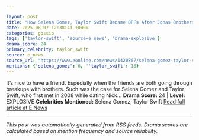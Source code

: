 ```yaml
---

layout: post
title: "How Selena Gomez, Taylor Swift Became BFFs After Jonas Brothers Splits"
date: 2025-08-07 12:38:41 +0000
categories: gossip
tags: ['taylor-swift', 'source-e_news', 'drama-explosive']
drama_score: 24
primary_celebrity: taylor_swift
source: e_news
source_url: "https://www.eonline.com/news/1420867/selena-gomez-taylor-swift-bonded-over-jonas-brothers-breakups?cmpid=rss-syndicate-genericrss-us-top_stories"
mentions: {'selena_gomez': 6, ''taylor_swift': 18}
---
```


It’s nice to have a friend. Especially when the friends are both going through breakups with brothers. Such was the case for Selena Gomez and Taylor Swift, who first met in 2008 while dating Nick... **Drama Score:** 24 | **Level:** EXPLOSIVE **Celebrities Mentioned:** Selena Gomez, Taylor Swift [Read full article at E News](https://www.eonline.com/news/1420867/selena-gomez-taylor-swift-bonded-over-jonas-brothers-breakups?cmpid=rss-syndicate-genericrss-us-top_stories)

---

*This post was automatically generated from RSS feeds. Drama scores are calculated based on mention frequency and source reliability.*